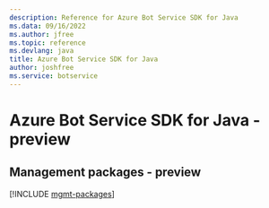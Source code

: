 ```yaml
---
description: Reference for Azure Bot Service SDK for Java
ms.data: 09/16/2022
ms.author: jfree
ms.topic: reference
ms.devlang: java
title: Azure Bot Service SDK for Java
author: joshfree
ms.service: botservice
---
```

# Azure Bot Service SDK for Java - preview

## Management packages - preview
[!INCLUDE [mgmt-packages](bot-service-mgmt-index.md)]